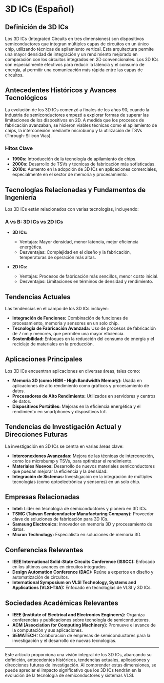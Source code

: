 # 3D ICs (Español)

## Definición de 3D ICs

Los 3D ICs (Integrated Circuits en tres dimensiones) son dispositivos semiconductores que integran múltiples capas de circuitos en un único chip, utilizando técnicas de apilamiento vertical. Esta arquitectura permite una mayor densidad de integración y un rendimiento mejorado en comparación con los circuitos integrados en 2D convencionales. Los 3D ICs son especialmente efectivos para reducir la latencia y el consumo de energía, al permitir una comunicación más rápida entre las capas de circuitos.

## Antecedentes Históricos y Avances Tecnológicos

La evolución de los 3D ICs comenzó a finales de los años 90, cuando la industria de semiconductores empezó a explorar formas de superar las limitaciones de los dispositivos en 2D. A medida que los procesos de fabricación avanzaban, se hicieron viables técnicas como el apilamiento de chips, la interconexión mediante microbump y la utilización de TSVs (Through-Silicon Vias).

### Hitos Clave

- **1990s:** Introducción de la tecnología de apilamiento de chips.
- **2000s:** Desarrollo de TSVs y técnicas de fabricación más sofisticadas.
- **2010s:** Aumento en la adopción de 3D ICs en aplicaciones comerciales, especialmente en el sector de memoria y procesamiento.

## Tecnologías Relacionadas y Fundamentos de Ingeniería

Los 3D ICs están relacionados con varias tecnologías, incluyendo:

### A vs B: 3D ICs vs 2D ICs

- **3D ICs:**
  - Ventajas: Mayor densidad, menor latencia, mejor eficiencia energética.
  - Desventajas: Complejidad en el diseño y la fabricación, temperaturas de operación más altas.

- **2D ICs:**
  - Ventajas: Procesos de fabricación más sencillos, menor costo inicial.
  - Desventajas: Limitaciones en términos de densidad y rendimiento.

## Tendencias Actuales

Las tendencias en el campo de los 3D ICs incluyen:

- **Integración de Funciones:** Combinación de funciones de procesamiento, memoria y sensores en un solo chip.
- **Tecnología de Fabricación Avanzada:** Uso de procesos de fabricación de 7 nm y menores, que permiten una mayor eficiencia.
- **Sostenibilidad:** Enfoques en la reducción del consumo de energía y el reciclaje de materiales en la producción.

## Aplicaciones Principales

Los 3D ICs encuentran aplicaciones en diversas áreas, tales como:

- **Memoria 3D (como HBM - High Bandwidth Memory):** Usada en aplicaciones de alto rendimiento como gráficos y procesamiento de datos.
- **Procesadores de Alto Rendimiento:** Utilizados en servidores y centros de datos.
- **Dispositivos Portátiles:** Mejoras en la eficiencia energética y el rendimiento en smartphones y dispositivos IoT.

## Tendencias de Investigación Actual y Direcciones Futuras

La investigación en 3D ICs se centra en varias áreas clave:

- **Interconexiones Avanzadas:** Mejora de las técnicas de interconexión, como los microbump y TSVs, para optimizar el rendimiento.
- **Materiales Nuevos:** Desarrollo de nuevos materiales semiconductores que puedan mejorar la eficiencia y la densidad.
- **Integración de Sistemas:** Investigación en la integración de múltiples tecnologías (como optoelectrónica y sensores) en un solo chip.

## Empresas Relacionadas

- **Intel:** Líder en tecnología de semiconductores y pionero en 3D ICs.
- **TSMC (Taiwan Semiconductor Manufacturing Company):** Proveedor clave de soluciones de fabricación para 3D ICs.
- **Samsung Electronics:** Innovador en memoria 3D y procesamiento de datos.
- **Micron Technology:** Especialista en soluciones de memoria 3D.

## Conferencias Relevantes

- **IEEE International Solid-State Circuits Conference (ISSCC):** Enfocado en los últimos avances en circuitos integrados.
- **Design Automation Conference (DAC):** Reúne a expertos en diseño y automatización de circuitos.
- **International Symposium on VLSI Technology, Systems and Applications (VLSI-TSA):** Enfocado en tecnologías de VLSI y 3D ICs.

## Sociedades Académicas Relevantes

- **IEEE (Institute of Electrical and Electronics Engineers):** Organiza conferencias y publicaciones sobre tecnología de semiconductores.
- **ACM (Association for Computing Machinery):** Promueve el avance de la computación y sus aplicaciones.
- **SEMATECH:** Colaboración de empresas de semiconductores para la investigación y el desarrollo de nuevas tecnologías.

---

Este artículo proporciona una visión integral de los 3D ICs, abarcando su definición, antecedentes históricos, tendencias actuales, aplicaciones y direcciones futuras de investigación. Al comprender estas dimensiones, se puede apreciar el impacto significativo que los 3D ICs tendrán en la evolución de la tecnología de semiconductores y sistemas VLSI.